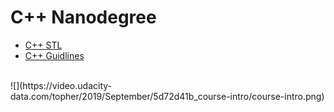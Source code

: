 # C++ Nanodegree

* [C++ STL](https://en.wikipedia.org/wiki/C%2B%2B_Standard_Library)
* [C++ Guidlines](http://isocpp.github.io/CppCoreGuidelines/CppCoreGuidelines#sl2-prefer-the-standard-library-to-other-libraries)
<br>
![](https://video.udacity-data.com/topher/2019/September/5d72d41b_course-intro/course-intro.png)
